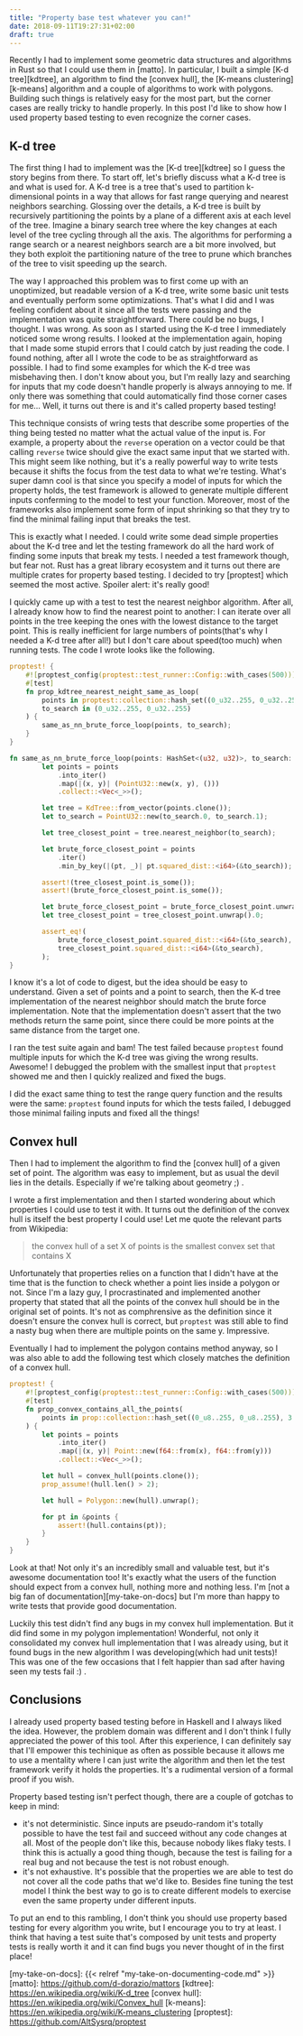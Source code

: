 ```yaml
---
title: "Property base test whatever you can!"
date: 2018-09-11T19:27:31+02:00
draft: true
---
```


Recently I had to implement some geometric data structures and algorithms in
Rust so that I could use them in [matto]. In particular, I built a simple [K-d
tree][kdtree], an algorithm to find the [convex hull], the [K-means
clustering][k-means] algorithm and a couple of algorithms to work with polygons.
Building such things is relatively easy for the most part, but the corner cases
are really tricky to handle properly. In this post I'd like to show how I used
property based testing to even recognize the corner cases.

## K-d tree

The first thing I had to implement was the [K-d tree][kdtree] so I guess the
story begins from there. To start off, let's briefly discuss what a K-d tree is
and what is used for. A K-d tree is a tree that's used to partition
k-dimensional points in a way that allows for fast range querying and nearest
neighbors searching. Glossing over the details, a K-d tree is built by
recursively partitioning the points by a plane of a different axis at each level
of the tree. Imagine a binary search tree where the key changes at each level of
the tree cycling through all the axis. The algorithms for performing a range
search or a nearest neighbors search are a bit more involved, but they both
exploit the partitioning nature of the tree to prune which branches of the tree
to visit speeding up the search.

The way I approached this problem was to first come up with an unoptimized, but
readable version of a K-d tree, write some basic unit tests and eventually
perform some optimizations. That's what I did and I was feeling confident about
it since all the tests were passing and the implementation was quite
straightforward. There could be no bugs, I thought. I was wrong. As soon as I
started using the K-d tree I immediately noticed some wrong results. I looked at
the implementation again, hoping that I made some stupid errors that I could
catch by just reading the code. I found nothing, after all I wrote the code to
be as straightforward as possible. I had to find some examples for which the K-d
tree was misbehaving then. I don't know about you, but I'm really lazy and
searching for inputs that my code doesn't handle properly is always annoying to
me. If only there was something that could automatically find those corner cases
for me... Well, it turns out there is and it's called property based testing!

This technique consists of wring tests that describe some properties of the
thing being tested no matter what the actual value of the input is. For example,
a property about the `reverse` operation on a vector could be that calling
`reverse` twice should give the exact same input that we started with. This
might seem like nothing, but it's a really powerful way to write tests because
it shifts the focus from the test data to what we're testing. What's super damn
cool is that since you specify a model of inputs for which the property holds,
the test framework is allowed to generate multiple different inputs conferming
to the model to test your function. Moreover, most of the frameworks also
implement some form of input shrinking so that they try to find the minimal
failing input that breaks the test.

This is exactly what I needed. I could write some dead simple properties about
the K-d tree and let the testing framework do all the hard work of finding some
inputs that break my tests. I needed a test framework though, but fear not. Rust
has a great library ecosystem and it turns out there are multiple crates for
property based testing. I decided to try [proptest] which seemed the most
active. Spoiler alert: it's really good!

I quickly came up with a test to test the nearest neighbor algorithm. After all,
I already know how to find the nearest point to another: I can iterate over all
points in the tree keeping the ones with the lowest distance to the target
point. This is really inefficient for large numbers of points(that's why I
needed a K-d tree after all!) but I don't care about speed(too much) when running
tests. The code I wrote looks like the following.

```rust
proptest! {
    #![proptest_config(proptest::test_runner::Config::with_cases(500))]
    #[test]
    fn prop_kdtree_nearest_neight_same_as_loop(
        points in proptest::collection::hash_set((0_u32..255, 0_u32..255), 1..100),
        to_search in (0_u32..255, 0_u32..255)
    ) {
        same_as_nn_brute_force_loop(points, to_search);
    }
}

fn same_as_nn_brute_force_loop(points: HashSet<(u32, u32)>, to_search: (u32, u32)) {
        let points = points
            .into_iter()
            .map(|(x, y)| (PointU32::new(x, y), ()))
            .collect::<Vec<_>>();

        let tree = KdTree::from_vector(points.clone());
        let to_search = PointU32::new(to_search.0, to_search.1);

        let tree_closest_point = tree.nearest_neighbor(to_search);

        let brute_force_closest_point = points
            .iter()
            .min_by_key(|(pt, _)| pt.squared_dist::<i64>(&to_search));

        assert!(tree_closest_point.is_some());
        assert!(brute_force_closest_point.is_some());

        let brute_force_closest_point = brute_force_closest_point.unwrap().0;
        let tree_closest_point = tree_closest_point.unwrap().0;

        assert_eq!(
            brute_force_closest_point.squared_dist::<i64>(&to_search),
            tree_closest_point.squared_dist::<i64>(&to_search),
        );
}
```

I know it's a lot of code to digest, but the idea should be easy to understand.
Given a set of points and a point to search, then the K-d tree implementation of
the nearest neighbor should match the brute force implementation. Note that the
implementation doesn't assert that the two methods return the same point, since
there could be more points at the same distance from the target one.

I ran the test suite again and bam! The test failed because `proptest` found
multiple inputs for which the K-d tree was giving the wrong results. Awesome! I
debugged the problem with the smallest input that `proptest` showed me and then
I quickly realized and fixed the bugs.

I did the exact same thing to test the range query function and the results were
the same: `proptest` found inputs for which the tests failed, I debugged those
minimal failing inputs and fixed all the things!

## Convex hull

Then I had to implement the algorithm to find the [convex hull] of a given set
of point. The algorithm was easy to implement, but as usual the devil lies in
the details. Especially if we're talking about geometry ;) .

I wrote a first implementation and then I started wondering about which
properties I could use to test it with. It turns out the definition of the
convex hull is itself the best property I could use! Let me quote the relevant
parts from Wikipedia:

> the convex hull of a set X of points is the smallest convex set that contains X

Unfortunately that properties relies on a function that I didn't have at the
time that is the function to check whether a point lies inside a polygon or not.
Since I'm a lazy guy, I procrastinated and implemented another property that
stated that all the points of the convex hull should be in the original set of
points. It's not as comphrensive as the definition since it doesn't ensure the
convex hull is correct, but `proptest` was still able to find a nasty bug when
there are multiple points on the same y. Impressive.

Eventually I had to implement the polygon contains method anyway, so I was also
able to add the following test which closely matches the definition of a convex
hull.

```rust
proptest! {
    #![proptest_config(proptest::test_runner::Config::with_cases(500))]
    #[test]
    fn prop_convex_contains_all_the_points(
        points in prop::collection::hash_set((0_u8..255, 0_u8..255), 3..100)
    ) {
        let points = points
            .into_iter()
            .map(|(x, y)| Point::new(f64::from(x), f64::from(y)))
            .collect::<Vec<_>>();

        let hull = convex_hull(points.clone());
        prop_assume!(hull.len() > 2);

        let hull = Polygon::new(hull).unwrap();

        for pt in &points {
            assert!(hull.contains(pt));
        }
    }
}
```

Look at that! Not only it's an incredibly small and valuable test, but it's
awesome documentation too! It's exactly what the users of the function should
expect from a convex hull, nothing more and nothing less. I'm [not a big fan of
documentation][my-take-on-docs] but I'm more than happy to write tests that
provide good documentation.

Luckily this test didn't find any bugs in my convex hull implementation. But it
did find some in my polygon implementation! Wonderful, not only it consolidated
my convex hull implementation that I was already using, but it found bugs in the
new algorithm I was developing(which had unit tests)! This was one of the few
occasions that I felt happier than sad after having seen my tests fail :) .

## Conclusions

I already used property based testing before in Haskell and I always liked the
idea. However, the problem domain was different and I don't think I fully
appreciated the power of this tool. After this experience, I can definitely say
that I'll empower this techinique as often as possible because it allows me to
use a mentality where I can just write the algorithm and then let the test
framework verify it holds the properties. It's a rudimental version of a formal
proof if you wish.

Property based testing isn't perfect though, there are a couple of gotchas to
keep in mind:

- it's not deterministic. Since inputs are pseudo-random it's totally possible
  to have the test fail and succeed without any code changes at all. Most of the
  people don't like this, because nobody likes flaky tests. I think this is
  actually a good thing though, because the test is failing for a real bug and
  not because the test is not robust enough.
- it's not exhaustive. It's possible that the properties we are able to test do
  not cover all the code paths that we'd like to. Besides fine tuning the test
  model I think the best way to go is to create different models to exercise
  even the same property under different inputs.

To put an end to this rambling, I don't think you should use property based
testing for every algorithm you write, but I encourage you to try at least. I
think that having a test suite that's composed by unit tests and property tests
is really worth it and it can find bugs you never thought of in the first place!

[my-take-on-docs]: {{< relref "my-take-on-documenting-code.md" >}}
[matto]: https://github.com/d-dorazio/mattors
[kdtree]: https://en.wikipedia.org/wiki/K-d_tree
[convex hull]: https://en.wikipedia.org/wiki/Convex_hull
[k-means]: https://en.wikipedia.org/wiki/K-means_clustering
[proptest]: https://github.com/AltSysrq/proptest